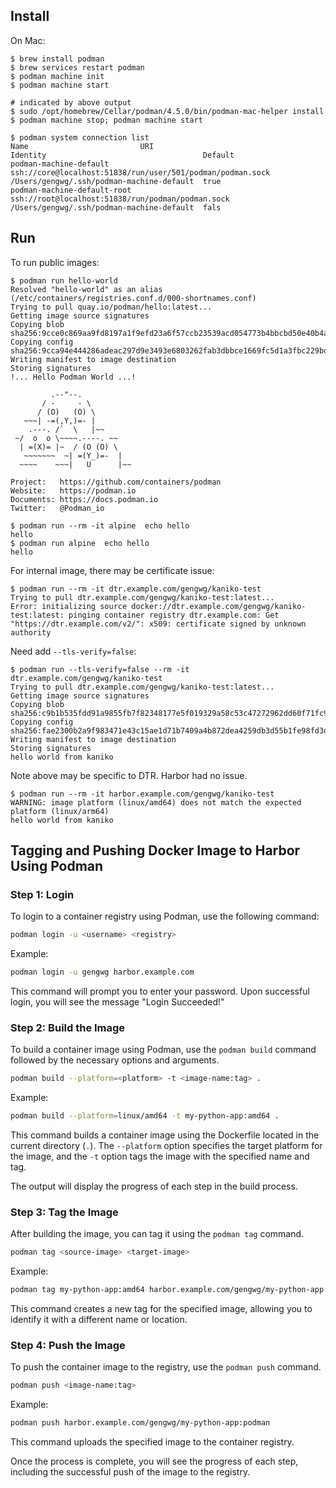 ## Install

On Mac:

```
$ brew install podman
$ brew services restart podman
$ podman machine init
$ podman machine start

# indicated by above output
$ sudo /opt/homebrew/Cellar/podman/4.5.0/bin/podman-mac-helper install
$ podman machine stop; podman machine start

$ podman system connection list
Name                         URI                                                         Identity                                   Default
podman-machine-default       ssh://core@localhost:51838/run/user/501/podman/podman.sock  /Users/gengwg/.ssh/podman-machine-default  true
podman-machine-default-root  ssh://root@localhost:51838/run/podman/podman.sock           /Users/gengwg/.ssh/podman-machine-default  fals
```

## Run

To run public images:

```
$ podman run hello-world
Resolved "hello-world" as an alias (/etc/containers/registries.conf.d/000-shortnames.conf)
Trying to pull quay.io/podman/hello:latest...
Getting image source signatures
Copying blob sha256:9cce0c869aa9fd8197a1f9efd23a6f57ccb23539acd054773b4bbcbd50e40b4a
Copying config sha256:9cca94e444286adeac297d9e3493e6803262fab3dbbce1669fc5d1a3fbc229bd
Writing manifest to image destination
Storing signatures
!... Hello Podman World ...!

         .--"--.
       / -     - \
      / (O)   (O) \
   ~~~| -=(,Y,)=- |
    .---. /`  \   |~~
 ~/  o  o \~~~~.----. ~~
  | =(X)= |~  / (O (O) \
   ~~~~~~~  ~| =(Y_)=-  |
  ~~~~    ~~~|   U      |~~

Project:   https://github.com/containers/podman
Website:   https://podman.io
Documents: https://docs.podman.io
Twitter:   @Podman_io

$ podman run --rm -it alpine  echo hello
hello
$ podman run alpine  echo hello
hello
```

For internal image, there may be certificate issue:

```
$ podman run --rm -it dtr.example.com/gengwg/kaniko-test
Trying to pull dtr.example.com/gengwg/kaniko-test:latest...
Error: initializing source docker://dtr.example.com/gengwg/kaniko-test:latest: pinging container registry dtr.example.com: Get "https://dtr.example.com/v2/": x509: certificate signed by unknown authority
```

Need add `--tls-verify=false`:

```
$ podman run --tls-verify=false --rm -it dtr.example.com/gengwg/kaniko-test
Trying to pull dtr.example.com/gengwg/kaniko-test:latest...
Getting image source signatures
Copying blob sha256:c9b1b535fdd91a9855fb7f82348177e5f019329a58c53c47272962dd60f71fc9
Copying config sha256:fae2300b2a9f983471e43c15ae1d71b7409a4b872dea4259db3d55b1fe98fd3d
Writing manifest to image destination
Storing signatures
hello world from kaniko
```

Note above may be specific to DTR. Harbor had no issue.

```
$ podman run --rm -it harbor.example.com/gengwg/kaniko-test
WARNING: image platform (linux/amd64) does not match the expected platform (linux/arm64)
hello world from kaniko
```

## Tagging and Pushing Docker Image to Harbor Using Podman

### Step 1: Login

To login to a container registry using Podman, use the following command:

```bash
podman login -u <username> <registry>
```

Example:

```bash
podman login -u gengwg harbor.example.com
```

This command will prompt you to enter your password. Upon successful login, you will see the message "Login Succeeded!"

### Step 2: Build the Image

To build a container image using Podman, use the `podman build` command followed by the necessary options and arguments.

```bash
podman build --platform=<platform> -t <image-name:tag> .
```

Example:

```bash
podman build --platform=linux/amd64 -t my-python-app:amd64 .
```

This command builds a container image using the Dockerfile located in the current directory (`.`). The `--platform` option specifies the target platform for the image, and the `-t` option tags the image with the specified name and tag.

The output will display the progress of each step in the build process.

### Step 3: Tag the Image

After building the image, you can tag it using the `podman tag` command.

```bash
podman tag <source-image> <target-image>
```

Example:

```bash
podman tag my-python-app:amd64 harbor.example.com/gengwg/my-python-app:podman
```

This command creates a new tag for the specified image, allowing you to identify it with a different name or location.

### Step 4: Push the Image

To push the container image to the registry, use the `podman push` command.

```bash
podman push <image-name:tag>
```

Example:

```bash
podman push harbor.example.com/gengwg/my-python-app:podman
```

This command uploads the specified image to the container registry.

Once the process is complete, you will see the progress of each step, including the successful push of the image to the registry.

